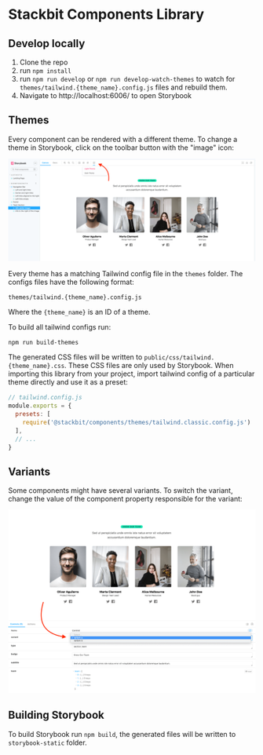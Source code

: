 # Stackbit Components Library


## Develop locally

1. Clone the repo
1. run `npm install`
1. run `npm run develop` or `npm run develop-watch-themes` to watch for `themes/tailwind.{theme_name}.config.js` files and rebuild them.
1. Navigate to http://localhost:6006/ to open Storybook


## Themes

Every component can be rendered with a different theme. To change a theme in Storybook, click on the toolbar button with the "image" icon:

![Change theme](docs/changing-themes.png)

Every theme has a matching Tailwind config file in the `themes` folder. The configs files have the following format:

```
themes/tailwind.{theme_name}.config.js
```

Where the `{theme_name}` is an ID of a theme.

To build all tailwind configs run:

```shell
npm run build-themes
```

The generated CSS files will be written to `public/css/tailwind.{theme_name}.css`. These CSS files are only used by Storybook. When importing this library from your project, import tailwind config of a particular theme directly and use it as a preset:

```js
// tailwind.config.js
module.exports = {
  presets: [
    require('@stackbit/components/themes/tailwind.classic.config.js')
  ],
  // ...
}
```


## Variants

Some components might have several variants. To switch the variant, change the value of the component property responsible for the variant:

![Change theme](docs/changing-variants.png)


## Building Storybook

To build Storybook run `npm build`, the generated files will be written to `storybook-static` folder.
